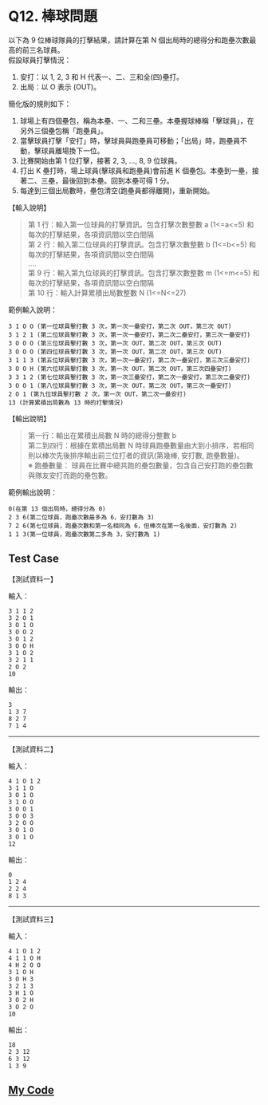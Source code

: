 # Q12. 棒球問題

以下為 9 位棒球隊員的打擊結果，請計算在第 N 個出局時的總得分和跑壘次數最高的前三名球員。  
假設球員打擊情況：

1. 安打：以 1, 2, 3 和 H 代表一、二、三和全(四)壘打。
2. 出局：以 O 表示 (OUT)。

簡化版的規則如下：

1. 球場上有四個壘包，稱為本壘、一、二和三壘。本壘握球棒稱「擊球員」，在另外三個壘包稱「跑壘員」。
2. 當擊球員打擊「安打」時，擊球員與跑壘員可移動；「出局」時，跑壘員不動，擊球員離場換下一位。
3. 比賽開始由第 1 位打擊，接著 2, 3, …, 8, 9 位球員。
4. 打出 K 壘打時，場上球員(擊球員和跑壘員)會前進 K 個壘包。本壘到一壘，接著二、三壘，最後回到本壘。回到本壘可得 1 分。
5. 每達到三個出局數時，壘包清空(跑壘員都得離開)，重新開始。

【輸入說明】

> 第 1 行：輸入第一位球員的打擊資訊。包含打擊次數整數 a (1<=a<=5) 和每次的打擊結果，各項資訊間以空白間隔  
> 第 2 行：輸入第二位球員的打擊資訊。包含打擊次數整數 b (1<=b<=5) 和每次的打擊結果，各項資訊間以空白間隔  
> ....  
> 第 9 行：輸入第九位球員的打擊資訊。包含打擊次數整數 m (1<=m<=5) 和每次的打擊結果，各項資訊間以空白間隔  
> 第 10 行：輸入計算累積出局數整數 N (1<=N<=27)

範例輸入說明：

    3 1 O O (第一位球員擊打數 3 次，第一次一壘安打，第二次 OUT，第三次 OUT)
    3 1 2 1 (第二位球員擊打數 3 次，第一次一壘安打，第二次二壘安打，第三次一壘安打)
    3 O O O (第三位球員擊打數 3 次，第一次 OUT，第二次 OUT，第三次 OUT)
    3 O O O (第四位球員擊打數 3 次，第一次 OUT，第二次 OUT，第三次 OUT)
    3 1 1 3 (第五位球員擊打數 3 次，第一次一壘安打，第二次一壘安打，第三次三壘安打)
    3 O O H (第六位球員擊打數 3 次，第一次 OUT，第二次 OUT，第三次四壘安打)
    3 3 1 2 (第七位球員擊打數 3 次，第一次三壘安打，第二次一壘安打，第三次二壘安打)
    3 O O 1 (第八位球員擊打數 3 次，第一次 OUT，第二次 OUT，第三次一壘安打)
    2 O 1 (第九位球員擊打數 2 次，第一次 OUT，第二次一壘安打)
    13 (計算累積出局數為 13 時的打擊情況)

【輸出說明】

> 第一行：輸出在累積出局數 N 時的總得分整數 b  
> 第二到四行：根據在累積出局數 N 時球員跑壘數量由大到小排序，若相同則以棒次先後排序輸出前三位打者的資訊(第幾棒, 安打數, 跑壘數量)。  
> ※ 跑壘數量： 球員在比賽中總共跑的壘包數量，包含自己安打跑的壘包數與隊友安打而跑的壘包數。

範例輸出說明：

    0(在第 13 個出局時，總得分為 0)
    2 3 6(第二位球員，跑壘次數最多為 6，安打數為 3)
    7 2 6(第七位球員，跑壘次數和第一名相同為 6，但棒次在第一名後面，安打數為 2)
    1 1 3(第一位球員，跑壘次數第二多為 3，安打數為 1)

## Test Case

【測試資料一】

輸入：

    3 1 1 2
    3 2 O 1
    3 O 1 O
    3 O O 2
    3 O 1 2
    3 O O H
    3 1 O 2
    3 2 1 1
    2 O 2
    10

輸出：

    3
    1 3 7
    8 2 7
    7 1 4

---

【測試資料二】

輸入：

    4 1 O 1 2
    3 1 1 O
    3 O 1 O
    3 1 O O
    3 O O 1
    3 O O 3
    3 2 O O
    3 O 1 O
    3 O 1 O
    12

輸出：

    0
    1 2 4
    2 2 4
    8 1 3

---

【測試資料三】

輸入：

    4 1 O 1 2
    4 1 1 O H
    4 H 2 O O
    3 1 O H
    3 O H 3
    3 2 1 3
    3 H 1 O
    3 O 2 H
    3 O 2 O
    10

輸出：

    18
    2 3 12
    6 3 12
    1 3 9

## [My Code](./q012.c)

```c

```
